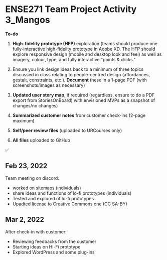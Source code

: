 # ENSE271 Team Project Activity 3_Mangos

**To-do**

1. **High-fidelity prototype (HFP)** exploration (teams should produce one fully-interactive high-fidelity prototype in Adobe XD. The HFP should explore responsive design (mobile and desktop look and feel) as well as imagery, colour, type, and fully interactive "points & clicks."

2. Ensure you link design ideas back to a minimum of three topics discussed in class relating to people-centred design (affordances, gestalt, constraints, etc.). **Document** these in a 1-page PDF (with screenshots/images as necessary)

3. **Updated user story map**, if required (regardless, ensure to do a PDF export from StoriesOnBoard) with envisioned MVPs as a snapshot of changes/no changes)

4. **Summarized customer notes** from customer check-ins (2-page maximum)

5. **Self/peer review files** (uploaded to URCourses only)

6. **All files** uploaded to GitHub

✅ 


## Feb 23, 2022
Team meeting on discord:
- worked on sitemaps (individuals)
- share ideas and functions of lo-fi prototypes (individuals)
- Tested and explored of lo-fi prototypes
- Upadted license to Creative Commons one (CC SA-BY)  
  
## Mar 2, 2022
After check-in with customer:
- Reviewing feedbacks from the customer
- Starting ideas on Hi-Fi prototype
- Explored WordPress and some plug-ins
